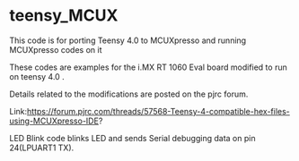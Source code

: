 # teensy_MCUX

This code is for porting Teensy 4.0 to MCUXpresso and running MCUXpresso codes on it

These codes are examples for the i.MX RT 1060 Eval board modified to run on teensy 4.0 .

Details related to the modifications are posted on the pjrc forum. 

Link:https://forum.pjrc.com/threads/57568-Teensy-4-compatible-hex-files-using-MCUXpresso-IDE?

LED Blink code blinks LED and sends Serial debugging data on pin 24(LPUART1 TX). 